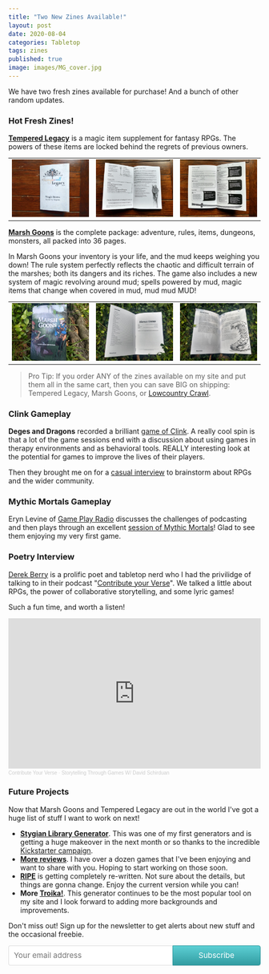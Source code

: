 ```yaml
---
title: "Two New Zines Available!"
layout: post
date: 2020-08-04
categories: Tabletop
tags: zines
published: true
image: images/MG_cover.jpg
---
```


We have two fresh zines available for purchase! And a bunch of other random updates.

### Hot Fresh Zines!

[**Tempered Legacy**](/tempered-legacy) is a magic item supplement for fantasy RPGs. The powers of these items are locked behind the regrets of previous owners. 

<table>
  <tbody>
    <tr>
      <td><a href="/images/Tempered-Print1.jpg" target="_blank"><img src="/images/Tempered-Print1.jpg" alt="Tempered-Print1.jpg"></a></td>
      <td><a href="/images/Tempered-Print2.jpg" target="_blank"><img src="/images/Tempered-Print2.jpg" alt="Tempered-Print2.jpg"></a></td>
      <td><a href="/images/Tempered-Print3.jpg" target="_blank"><img src="/images/Tempered-Print3.jpg" alt="Tempered-Print3.jpg"></a></td>
    </tr>
  </tbody>
</table>

[**Marsh Goons**](marsh-goons) is the complete package: adventure, rules, items, dungeons, monsters, all packed into 36 pages.

In Marsh Goons your inventory is your life, and the mud keeps weighing you down! The rule system perfectly reflects the chaotic and difficult terrain of the marshes; both its dangers and its riches. The game also includes a new system of magic revolving around mud; spells powered by mud, magic items that change when covered in mud, mud mud MUD!

<table>
  <tbody>
    <tr>
      <td><a href="/images/MG_cover.jpg" target="_blank"><img src="/images/MG_cover.jpg" alt="MG_cover.jpg"></a></td>
      <td><a href="/images/MG_index.jpg" target="_blank"><img src="/images/MG_index.jpg" alt="MG_index.jpg"></a></td>
      <td><a href="/images/MG_mucker.jpg" target="_blank"><img src="/images/MG_mucker.jpg" alt="MG_mucker.jpg"></a></td>
    </tr>
  </tbody>
</table>

> Pro Tip: If you order ANY of the zines available on my site and put them all in the same cart, then you can save BIG on shipping: Tempered Legacy, Marsh Goons, or [Lowcountry Crawl](/lowcountry-crawl).

### Clink Gameplay

**Deges and Dragons** recorded a brilliant [game of Clink](https://www.youtube.com/watch?v=KSVjb-8G3BE&list=PLdHYsyQX1wspXz8wE0QfKk_T4OIXWeFg7). A really cool spin is that a lot of the game sessions end with a discussion about using games in therapy environments and as behavioral tools. REALLY interesting look at the potential for games to improve the lives of their players.

Then they brought me on for a [casual interview](https://www.youtube.com/watch?v=KK6HoTXjBWY) to brainstorm about RPGs and the wider community. 

### Mythic Mortals Gameplay

Eryn Levine of [Game Play Radio](https://radiofreebrooklyn.com/show/game-play-radio/) discusses the challenges of podcasting and then plays through an excellent [session of Mythic Mortals](https://megaphone.link/RADIO1531331639)! Glad to see them enjoying my very first game.

### Poetry Interview

[Derek Berry](https://derekberrywriter.com) is a prolific poet and tabletop nerd who I had the privilidge of talking to in their podcast "[Contribute your Verse](https://www.contributeyourverse.com/podcast)". We talked a little about RPGs, the power of collaborative storytelling, and some lyric games!

Such a fun time, and worth a listen!

<iframe width="100%" height="300" scrolling="no" frameborder="no" allow="autoplay" src="https://w.soundcloud.com/player/?url=https%3A//api.soundcloud.com/tracks/868967824&color=%23ff5500&auto_play=false&hide_related=false&show_comments=true&show_user=true&show_reposts=false&show_teaser=true&visual=true"></iframe><div style="font-size: 10px; color: #cccccc;line-break: anywhere;word-break: normal;overflow: hidden;white-space: nowrap;text-overflow: ellipsis; font-family: Interstate,Lucida Grande,Lucida Sans Unicode,Lucida Sans,Garuda,Verdana,Tahoma,sans-serif;font-weight: 100;"><a href="https://soundcloud.com/contributeyourverse" title="Contribute Your Verse" target="_blank" style="color: #cccccc; text-decoration: none;">Contribute Your Verse</a> · <a href="https://soundcloud.com/contributeyourverse/storytelling-through-games-w-david-shirduan" title="Storytelling Through Games W/ David Schirduan" target="_blank" style="color: #cccccc; text-decoration: none;">Storytelling Through Games W/ David Schirduan</a></div>

### Future Projects

Now that Marsh Goons and Tempered Legacy are out in the world I've got a huge list of stuff I want to work on next!

 - **[Stygian Library Generator](https://www.technicalgrimoire.com/stygiangenerator)**. This was one of my first generators and is getting a huge makeover in the next month or so thanks to the incredible [Kickstarter campaign](https://www.kickstarter.com/projects/soulmuppet/the-stygian-library-remastered).
 - **[More reviews](/david/extremely-interesting-role-playing-games)**. I have over a dozen games that I've been enjoying and want to share with you. Hoping to start working on those soon.
 - **[RIPE](/ripe)** is getting completely re-written. Not sure about the details, but things are gonna change. Enjoy the current version while you can!
 - **More [Troika!](/troikagenerator)**. This generator continues to be the most popular tool on my site and I look forward to adding more backgrounds and improvements.

Don't miss out! Sign up for the newsletter to get alerts about new stuff and the occasional freebie.

<style> .gumroad-follow-form-embed { zoom: 1; } .gumroad-follow-form-embed:before, .gumroad-follow-form-embed:after { display: table; line-height: 0; content: ""; } .gumroad-follow-form-embed:after { clear: both; } .gumroad-follow-form-embed * { margin: 0; border: 0; padding: 0; outline: 0; box-sizing: border-box !important; float: left !important; } .gumroad-follow-form-embed input { border-radius: 4px; border-top-right-radius: 0; border-bottom-right-radius: 0; font-family: -apple-system, ".SFNSDisplay-Regular", "Helvetica Neue", Helvetica, Arial, sans-serif; font-size: 15px; line-height: 20px; background: #fff; border: 1px solid #ddd; border-right: 0; color: #aaa; padding: 10px; box-shadow: inset 0 1px 0 rgba(0, 0, 0, 0.02); background-position: top right; background-repeat: no-repeat; text-rendering: optimizeLegibility; font-smoothing: antialiased; -webkit-appearance: none; -moz-appearance: caret; width: 65% !important; height: 40px !important; } .gumroad-follow-form-embed button { border-radius: 4px; border-top-left-radius: 0; border-bottom-left-radius: 0; box-shadow: 0 1px 1px rgba(0, 0, 0, 0.12); -webkit-transition: all .05s ease-in-out; transition: all .05s ease-in-out; display: inline-block; padding: 11px 15px 12px; cursor: pointer; color: #fff; font-size: 15px; line-height: 100%; font-family: -apple-system, ".SFNSDisplay-Regular", "Helvetica Neue", Helvetica, Arial, sans-serif; background: #36a9ae; border: 1px solid #31989d; filter: "progid:DXImageTransform.Microsoft.gradient(startColorstr=#5ccfd4, endColorstr=#329ca1, GradientType=0)"; background: -webkit-linear-gradient(#5ccfd4, #329ca1); background: linear-gradient(to bottom, #5ccfd4, #329ca1); height: 40px !important; width: 35% !important; } </style> <form action="https://gumroad.com/follow_from_embed_form" class="form gumroad-follow-form-embed" method="post"> <input name="seller_id" type="hidden" value="5212748328856"> <input name="email" placeholder="Your email address" type="email"> <button data-custom-highlight-color="" type="submit">Subscribe</button> </form>
